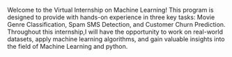 Welcome to the Virtual Internship on Machine Learning! This program is designed to provide with hands-on experience in three key tasks: Movie Genre Classification, Spam SMS Detection, and Customer Churn Prediction. Throughout this internship,I will have the opportunity to work on real-world datasets, apply machine learning algorithms, and gain valuable insights into the field of Machine Learning and python.
